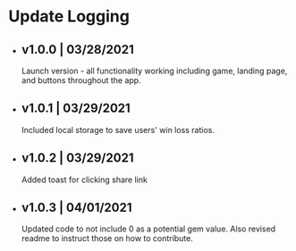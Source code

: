 # Update Logging

- ## v1.0.0 | 03/28/2021
    Launch version - all functionality working including game, landing page, and buttons throughout the app.

- ## v1.0.1 | 03/29/2021
    Included local storage to save users' win loss ratios.

- ## v1.0.2 | 03/29/2021
    Added toast for clicking share link

- ## v1.0.3 | 04/01/2021
    Updated code to not include 0 as a potential gem value. Also revised readme to instruct those on how to contribute.